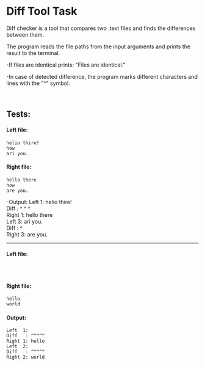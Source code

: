 # Diff Tool Task

Diff checker is a tool that compares two .text files and finds the differences between them.

The program reads the file paths from the input arguments and prints the result to the terminal.

-If files are identical prints: "Files are identical."

-In case of detected difference, the program marks different characters and lines with the "^" symbol.

<br>

## Tests:

#### Left file: 
`helio thire!` <br>
`how` <br>
`ari you.` <br>

#### Right file: 
`hello there` <br>
`how` <br>
`are you.` <br>

-Output: 
Left  1: helio thire! <br>
Diff   :    ^    ^  ^ <br>
Right 1: hello there <br>
Left  3: ari you. <br>
Diff   :   ^ <br>
Right 3: are you. <br>

------------------

#### Left file: 
`   ` <br>
`   ` <br>

#### Right file: 
`hello` <br>
`world` <br>

#### Output: 
`Left  1: ` <br>
`Diff   : ^^^^^` <br>
`Right 1: hello` <br>
`Left  2:` <br>
`Diff   : ^^^^^` <br>
`Right 2: world` <br>



